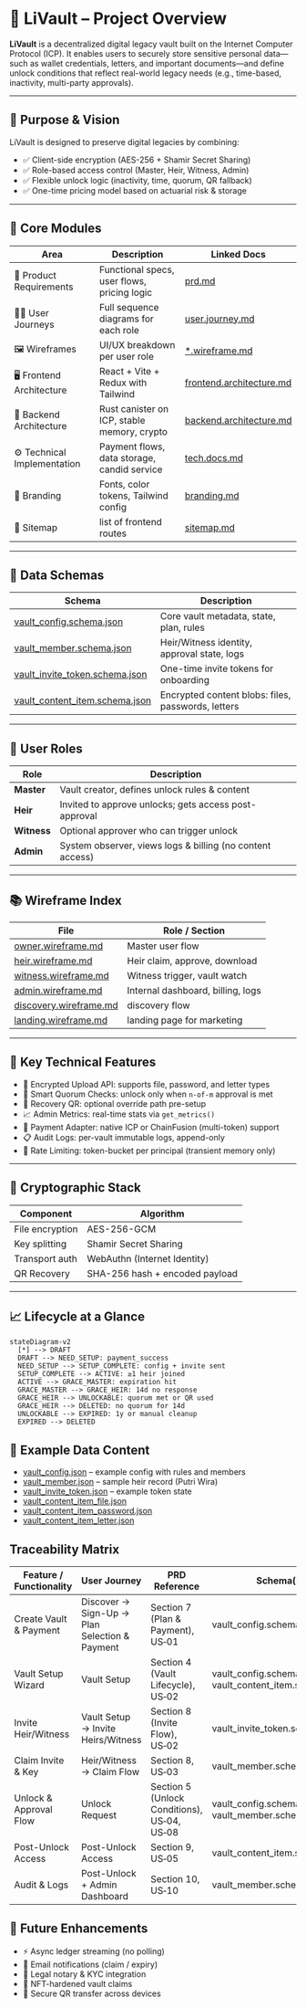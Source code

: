 # 🧭 LiVault – Project Overview

**LiVault** is a decentralized digital legacy vault built on the Internet Computer Protocol (ICP). It enables users to securely store sensitive personal data—such as wallet credentials, letters, and important documents—and define unlock conditions that reflect real-world legacy needs (e.g., time-based, inactivity, multi-party approvals).

---

## 🎯 Purpose & Vision

LiVault is designed to preserve digital legacies by combining:
- ✅ Client-side encryption (AES-256 + Shamir Secret Sharing)
- ✅ Role-based access control (Master, Heir, Witness, Admin)
- ✅ Flexible unlock logic (inactivity, time, quorum, QR fallback)
- ✅ One-time pricing model based on actuarial risk & storage

---

## 🔗 Core Modules

| Area | Description | Linked Docs |
|------|-------------|-------------|
| 📜 Product Requirements | Functional specs, user flows, pricing logic | [prd.md](prd.md) |
| 🧑‍💻 User Journeys | Full sequence diagrams for each role | [user.journey.md](user.journey.md) |
| 🖼 Wireframes | UI/UX breakdown per user role | [*.wireframe.md](#📚-wireframe-index) |
| 🖥 Frontend Architecture | React + Vite + Redux with Tailwind | [frontend.architecture.md](frontend.architecture.md) |
| 🧠 Backend Architecture | Rust canister on ICP, stable memory, crypto | [backend.architecture.md](backend.architecture.md) |
| ⚙️ Technical Implementation | Payment flows, data storage, candid service | [tech.docs.md](tech.docs.md) |
| 🎨 Branding | Fonts, color tokens, Tailwind config | [branding.md](branding.md) |
| 🎨 Sitemap | list of frontend routes | [sitemap.md](sitemap.md) |

---

## 🧱 Data Schemas

| Schema | Description |
|--------|-------------|
| [vault_config.schema.json](vault_config.schema.json) | Core vault metadata, state, plan, rules |
| [vault_member.schema.json](vault_member.schema.json) | Heir/Witness identity, approval state, logs |
| [vault_invite_token.schema.json](vault_invite_token.schema.json) | One-time invite tokens for onboarding |
| [vault_content_item.schema.json](vault_content_item.schema.json) | Encrypted content blobs: files, passwords, letters |

---

## 👥 User Roles

| Role | Description |
|------|-------------|
| **Master** | Vault creator, defines unlock rules & content |
| **Heir** | Invited to approve unlocks; gets access post-approval |
| **Witness** | Optional approver who can trigger unlock |
| **Admin** | System observer, views logs & billing (no content access) |

---

## 📚 Wireframe Index

| File | Role / Section |
|------|----------------|
| [owner.wireframe.md](/wireframe/owner.wireframe.md) | Master user flow |
| [heir.wireframe.md](/wireframe/heir.wireframe.md) | Heir claim, approve, download |
| [witness.wireframe.md](/wireframe/witness.wireframe.md) | Witness trigger, vault watch |
| [admin.wireframe.md](/wireframe/admin.wireframe.md) | Internal dashboard, billing, logs |
| [discovery.wireframe.md](/wireframe/discovery.wireframe.md) | discovery flow |
| [landing.wireframe.md](/wireframe/landing.wireframe.md) | landing page for marketing |

---

## 🧪 Key Technical Features

- 🔐 Encrypted Upload API: supports file, password, and letter types
- 🧩 Smart Quorum Checks: unlock only when `n-of-m` approval is met
- 🧯 Recovery QR: optional override path pre-setup
- 📈 Admin Metrics: real-time stats via `get_metrics()`
- 💸 Payment Adapter: native ICP or ChainFusion (multi-token) support
- 📋 Audit Logs: per-vault immutable logs, append-only
- 🚦 Rate Limiting: token-bucket per principal (transient memory only)

---

## 🔐 Cryptographic Stack

| Component | Algorithm |
|-----------|-----------|
| File encryption | AES-256-GCM |
| Key splitting | Shamir Secret Sharing |
| Transport auth | WebAuthn (Internet Identity) |
| QR Recovery | SHA-256 hash + encoded payload |

---

## 📈 Lifecycle at a Glance

```mermaid
stateDiagram-v2
  [*] --> DRAFT
  DRAFT --> NEED_SETUP: payment_success
  NEED_SETUP --> SETUP_COMPLETE: config + invite sent
  SETUP_COMPLETE --> ACTIVE: ≥1 heir joined
  ACTIVE --> GRACE_MASTER: expiration hit
  GRACE_MASTER --> GRACE_HEIR: 14d no response
  GRACE_HEIR --> UNLOCKABLE: quorum met or QR used
  GRACE_HEIR --> DELETED: no quorum for 14d
  UNLOCKABLE --> EXPIRED: 1y or manual cleanup
  EXPIRED --> DELETED
```

## 📂 Example Data Content
- [vault_config.json](vault_config.json) – example config with rules and members
- [vault_member.json](vault_member.json) – sample heir record (Putri Wira)
- [vault_invite_token.json](vault_invite_token.json) – example token state
- [vault_content_item_file.json](vault_content_item_file.json)
- [vault_content_item_password.json](vault_content_item_password.json)
- [vault_content_item_letter.json](vault_content_item_letter.json)

## Traceability Matrix
| Feature / Functionality | User Journey | PRD Reference | Schema(s) | Wireframe(s) | Backend Endpoint(s) | Frontend Component(s) |
|-----------|-----------|-----------|-----------|-----------|-----------|-----------|
| Create Vault & Payment | Discover → Sign-Up → Plan Selection & Payment | Section 7 (Plan & Payment), US‑01 | vault_config.schema.json | discovery.wireframe.md, landing.wireframe.md | init_payment, verify_payment, create_vault | PlanSelector, PaymentCheckout|
| Vault Setup Wizard | Vault Setup | Section 4 (Vault Lifecycle), US‑02 | vault_config.schema.json, vault_content_item.schema.json | owner.wireframe.md (Setup Wizard) | update_vault, upload_chunk, finish_upload | SetupWizard, UploadModal |
| Invite Heir/Witness | Vault Setup → Invite Heirs/Witness | Section 8 (Invite Flow), US‑02 | vault_invite_token.schema.json | owner.wireframe.md, heir.wireframe.md, witness.wireframe.md | generate_invite | InviteModal, HeirClaimForm, WitnessClaimForm |
| Claim Invite & Key | Heir/Witness → Claim Flow | Section 8, US‑03 | vault_member.schema.json | heir.wireframe.md, witness.wireframe.md | claim_invite | InviteClaimForm |
| Unlock & Approval Flow | Unlock Request | Section 5 (Unlock Conditions), US‑04, US‑08 | vault_config.schema.json, vault_member.schema.json | heir.wireframe.md, witness.wireframe.md | trigger_unlock | HeirVaultStatus, WitnessVaultStatus |
| Post-Unlock Access | Post-Unlock Access | Section 9, US‑05 | vault_content_item.schema.json | heir.wireframe.md (Unlocked View) | request_download | ContentList, DownloadQuotaBadge |
| Audit & Logs | Post-Unlock + Admin Dashboard | Section 10, US‑10 | vault_member.schema.json | owner.wireframe.md (Audit), admin.wireframe.md | get_metrics, daily_maintenance | AuditLogTable, AdminOverview |

## 🧠 Future Enhancements
- ⚡ Async ledger streaming (no polling)
- 📧 Email notifications (claim / expiry)
- 🧾 Legal notary & KYC integration
- 🧿 NFT-hardened vault claims
- 🔐 Secure QR transfer across devices
